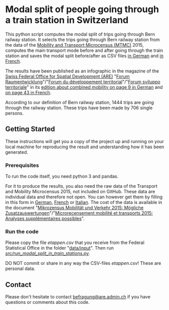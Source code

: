 # Modal split of people going through a train station in Switzerland
This python script computes the modal split of trips going through Bern railway station. It selects the trips going through Bern railway station from the data of the <a href="https://www.are.admin.ch/mtmc">Mobility and Transport Microcensus (MTMC)</a> 2015, computes the main transport mode before and after going through the train station and saves the modal split before/after as CSV files <a href="https://github.com/AREschweiz/modal-split-in-train-stations/blob/master/data/output/modal_split_in_Bern_station_DE.csv">in German</a> and <a href="https://github.com/AREschweiz/modal-split-in-train-stations/blob/master/data/output/modal_split_in_Bern_station_FR.csv">in French</a>.

The results have been published as an infographic in the magazine of the <a href="https://www.are.admin.ch/">Swiss Federal Office for Spatial Development (ARE)</a> "<a href="https://www.are.admin.ch/are/de/home/medien-und-publikationen/forum-raumentwicklung.html">Forum Raumentwicklung</a>"/"<a href="https://www.are.admin.ch/are/fr/home/media-et-publications/forum-du-developpement-territorial.html">Forum du développement territorial</a>"/"<a href="https://www.are.admin.ch/are/it/home/media-e-pubblicazioni/forum-sviluppo-territoriale.html">Forum sviluppo territoriale</a>" in its <a href="https://www.are.admin.ch/are/de/home/medien-und-publikationen/forum-raumentwicklung/vernetzte-mobilitat.html">edition about combined mobility on page 9 in German</a> and <a href="https://www.are.admin.ch/are/fr/home/media-et-publications/forum-du-developpement-territorial/mobilitecombinee.html">on page 43 in French</a>.

According to our definition of Bern railway station, 1444 trips are going through the railway station. These trips have been made by 706 single persons.

## Getting Started

These instructions will get you a copy of the project up and running on your local machine for reproducing the result and understanding how it has been generated.

### Prerequisites

To run the code itself, you need python 3 and pandas.

For it to produce the results, you also need the raw data of the Transport and Mobility Microcensus 2015, not included on GitHub. These data are individual data and therefore not open. You can however get them by filling in this form in <a href="https://www.are.admin.ch/are/de/home/verkehr-und-infrastruktur/grundlagen-und-daten/mzmv/datenzugang.html">German</a>, <a href="https://www.are.admin.ch/are/fr/home/mobilite/bases-et-donnees/mrmt/accesauxdonnees.html">French</a> or <a href="https://www.are.admin.ch/are/it/home/mobilita/basi-e-dati/mcmt/accessoaidati.html">Italian</a>. The cost of the data is available in the document "<a href="https://www.are.admin.ch/are/de/home/medien-und-publikationen/publikationen/grundlagen/mikrozensus-mobilitat-und-verkehr-2015-mogliche-zusatzauswertung.html">Mikrozensus Mobilität und Verkehr 2015: Mögliche Zusatzauswertungen</a>"/"<a href="https://www.are.admin.ch/are/fr/home/media-et-publications/publications/bases/mikrozensus-mobilitat-und-verkehr-2015-mogliche-zusatzauswertung.html">Microrecensement mobilité et transports 2015: Analyses supplémentaires possibles</a>".

### Run the code

Please copy the file <em>etappen.csv</em> that you receive from the Federal Statistical Office in the folder "<a href="https://github.com/AREschweiz/modal-split-in-train-stations/tree/master/data/input">data/input</a>". Then run <em><a href="https://github.com/AREschweiz/modal-split-in-train-stations/blob/master/src/run_modal_split_in_train_stations.py">src/run_modal_split_in_train_stations.py</a></em>. 

DO NOT commit or share in any way the CSV-files <em>etappen.csv</em>! These are personal data.

## Contact

Please don't hesitate to contact befragung@are.admin.ch if you have questions or comments about this code.
